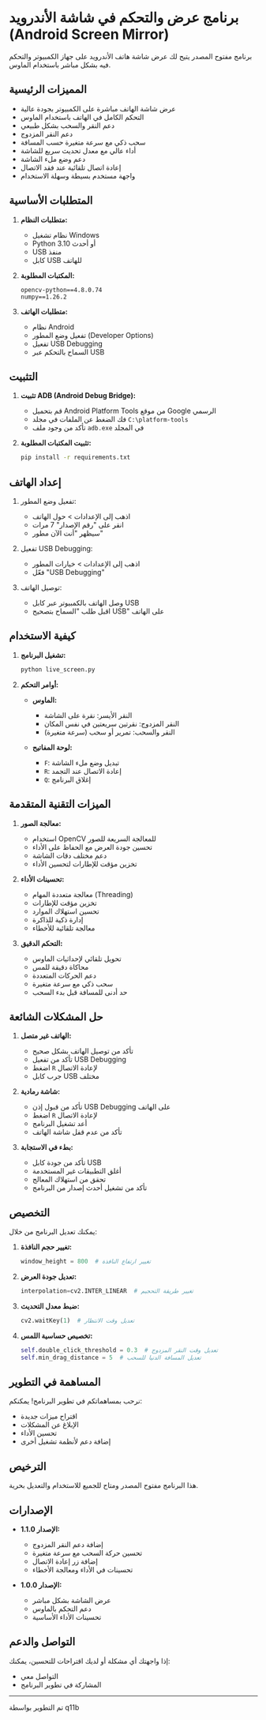 # برنامج عرض والتحكم في شاشة الأندرويد (Android Screen Mirror)

برنامج مفتوح المصدر يتيح لك عرض شاشة هاتف الأندرويد على جهاز الكمبيوتر والتحكم فيه بشكل مباشر باستخدام الماوس.

## المميزات الرئيسية 

- عرض شاشة الهاتف مباشرة على الكمبيوتر بجودة عالية
- التحكم الكامل في الهاتف باستخدام الماوس
- دعم النقر والسحب بشكل طبيعي
- دعم النقر المزدوج 
- سحب ذكي مع سرعة متغيرة حسب المسافة 
- أداء عالي مع معدل تحديث سريع للشاشة
- دعم وضع ملء الشاشة
- إعادة اتصال تلقائية عند فقد الاتصال 
- واجهة مستخدم بسيطة وسهلة الاستخدام

## المتطلبات الأساسية 

1. **متطلبات النظام:**
   - نظام تشغيل Windows
   - Python 3.10 أو أحدث
   - USB منفذ
   - كابل USB للهاتف

2. **المكتبات المطلوبة:**
   ```
   opencv-python==4.8.0.74
   numpy==1.26.2
   ```

3. **متطلبات الهاتف:**
   - نظام Android
   - تفعيل وضع المطور (Developer Options)
   - تفعيل USB Debugging
   - السماح بالتحكم عبر USB

## التثبيت 

1. **تثبيت ADB (Android Debug Bridge):**
   - قم بتحميل Android Platform Tools من موقع Google الرسمي
   - فك الضغط عن الملفات في مجلد `C:\platform-tools`
   - تأكد من وجود ملف `adb.exe` في المجلد

2. **تثبيت المكتبات المطلوبة:**
   ```bash
   pip install -r requirements.txt
   ```

## إعداد الهاتف 

1. تفعيل وضع المطور:
   - اذهب إلى الإعدادات > حول الهاتف
   - انقر على "رقم الإصدار" 7 مرات
   - سيظهر "أنت الآن مطور"

2. تفعيل USB Debugging:
   - اذهب إلى الإعدادات > خيارات المطور
   - فعّل "USB Debugging"

3. توصيل الهاتف:
   - وصل الهاتف بالكمبيوتر عبر كابل USB
   - اقبل طلب "السماح بتصحيح USB" على الهاتف

## كيفية الاستخدام 

1. **تشغيل البرنامج:**
   ```bash
   python live_screen.py
   ```

2. **أوامر التحكم:**
   - **الماوس:**
     - النقر الأيسر: نقرة على الشاشة
     - النقر المزدوج: نقرتين سريعتين في نفس المكان 
     - النقر والسحب: تمرير أو سحب (سرعة متغيرة) 
   
   - **لوحة المفاتيح:**
     - `F`: تبديل وضع ملء الشاشة
     - `R`: إعادة الاتصال عند التجمد 
     - `Q`: إغلاق البرنامج

## الميزات التقنية المتقدمة 

1. **معالجة الصور:**
   - استخدام OpenCV للمعالجة السريعة للصور
   - تحسين جودة العرض مع الحفاظ على الأداء
   - دعم مختلف دقات الشاشة
   - تخزين مؤقت للإطارات لتحسين الأداء 

2. **تحسينات الأداء:**
   - معالجة متعددة المهام (Threading)
   - تخزين مؤقت للإطارات
   - تحسين استهلاك الموارد
   - إدارة ذكية للذاكرة 
   - معالجة تلقائية للأخطاء 

3. **التحكم الدقيق:**
   - تحويل تلقائي لإحداثيات الماوس
   - محاكاة دقيقة للمس
   - دعم الحركات المتعددة
   - سحب ذكي مع سرعة متغيرة 
   - حد أدنى للمسافة قبل بدء السحب 

## حل المشكلات الشائعة 

1. **الهاتف غير متصل:**
   - تأكد من توصيل الهاتف بشكل صحيح
   - تأكد من تفعيل USB Debugging
   - اضغط `R` لإعادة الاتصال 
   - جرب كابل USB مختلف

2. **شاشة رمادية:**
   - تأكد من قبول إذن USB Debugging على الهاتف
   - اضغط `R` لإعادة الاتصال 
   - أعد تشغيل البرنامج
   - تأكد من عدم قفل شاشة الهاتف

3. **بطء في الاستجابة:**
   - تأكد من جودة كابل USB
   - أغلق التطبيقات غير المستخدمة
   - تحقق من استهلاك المعالج
   - تأكد من تشغيل أحدث إصدار من البرنامج 

## التخصيص 

يمكنك تعديل البرنامج من خلال:

1. **تغيير حجم النافذة:**
   ```python
   window_height = 800  # تغيير ارتفاع النافذة
   ```

2. **تعديل جودة العرض:**
   ```python
   interpolation=cv2.INTER_LINEAR  # تغيير طريقة التحجيم
   ```

3. **ضبط معدل التحديث:**
   ```python
   cv2.waitKey(1)  # تعديل وقت الانتظار
   ```

4. **تخصيص حساسية اللمس:** 
   ```python
   self.double_click_threshold = 0.3  # تعديل وقت النقر المزدوج
   self.min_drag_distance = 5  # تعديل المسافة الدنيا للسحب
   ```

## المساهمة في التطوير 

نرحب بمساهماتكم في تطوير البرنامج! يمكنكم:
- اقتراح ميزات جديدة
- الإبلاغ عن المشكلات
- تحسين الأداء
- إضافة دعم لأنظمة تشغيل أخرى

## الترخيص 

هذا البرنامج مفتوح المصدر ومتاح للجميع للاستخدام والتعديل بحرية.

## الإصدارات 

- **الإصدار 1.1.0:** 
  - إضافة دعم النقر المزدوج
  - تحسين حركة السحب مع سرعة متغيرة
  - إضافة زر إعادة الاتصال
  - تحسينات في الأداء ومعالجة الأخطاء

- **الإصدار 1.0.0:**
  - عرض الشاشة بشكل مباشر
  - دعم التحكم بالماوس
  - تحسينات الأداء الأساسية

## التواصل والدعم 

إذا واجهتك أي مشكلة أو لديك اقتراحات للتحسين، يمكنك:
- التواصل معي
- المشاركة في تطوير البرنامج

---
تم التطوير بواسطة q11b  
